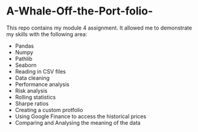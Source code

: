 # A-Whale-Off-the-Port-folio-
This repo contains my module 4 assignment. It allowed me to demonstrate my skills with the following area:
- Pandas
- Numpy
- Pathlib
- Seaborn
- Reading in CSV files
- Data cleaning
- Performance analysis
- Risk analysis
- Rolling statistics
- Sharpe ratios
- Creating a custom protfolio
- Using Google Finance to access the historical prices
- Comparing and Analysing the meaning of the data
